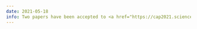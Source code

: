 ```yaml
---
date: 2021-05-18
info: Two papers have been accepted to <a href="https://cap2021.sciencesconf.org/" target="_blank">CAp 2021</a>
---
```


